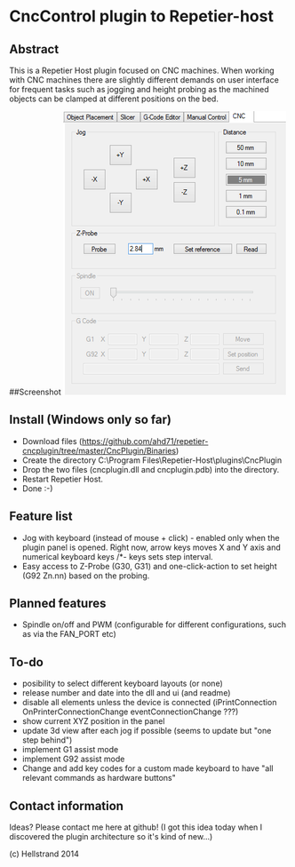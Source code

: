 # CncControl plugin to Repetier-host

## Abstract
This is a Repetier Host plugin focused on CNC machines. 
When working with CNC machines there are slightly different demands on user interface for frequent tasks such as jogging and height probing as the machined objects can be clamped at different positions on the bed. 

##Screenshot
<img src="/CncPlugin/Screenshots/screenshot-2014-03-30.png">

## Install (Windows only so far)
* Download files (https://github.com/ahd71/repetier-cncplugin/tree/master/CncPlugin/Binaries)
* Create the directory C:\Program Files\Repetier-Host\plugins\CncPlugin
* Drop the two files (cncplugin.dll and cncplugin.pdb) into the directory. 
* Restart Repetier Host.
* Done :-)

## Feature list
* Jog with keyboard (instead of mouse + click) - enabled only when the plugin panel is opened. Right now, arrow keys moves X and Y axis and numerical keyboard keys /*- keys sets step interval.
* Easy access to Z-Probe (G30, G31) and one-click-action to set height (G92 Zn.nn) based on the probing.

## Planned features
* Spindle on/off and PWM (configurable for different configurations, such as via the FAN_PORT etc)

## To-do
* posibility to select different keyboard layouts (or none)
* release number and date into the dll and ui (and readme)
* disable all elements unless the device is connected (iPrintConnection OnPrinterConnectionChange eventConnectionChange ???)
* show current XYZ position in the panel
* update 3d view after each jog if possible (seems to update but "one step behind")
* implement G1 assist mode
* implement G92 assist mode
* Change and add key codes for a custom made keyboard to have "all relevant commands as hardware buttons"

## Contact information
Ideas? Please contact me here at github! (I got this idea today when I discovered the plugin architecture so it's kind of new...)

(c) Hellstrand 2014
